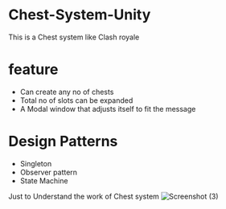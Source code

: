 # Chest-System-Unity
 This is a Chest system like Clash royale
 
# feature
- Can create any no of chests
- Total no of slots can be expanded
- A Modal window that adjusts itself to fit the message 

# Design Patterns
- Singleton
- Observer pattern
- State Machine

 Just to Understand the work of Chest system
![Screenshot (3)](https://user-images.githubusercontent.com/95414680/175923398-e83dec3c-0144-4eb4-80a2-d4f976c42c47.png)
